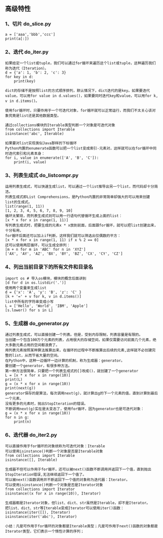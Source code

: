 ## 高级特性

### 1、切片 do_slice.py

    a = ['aaa','bbb','ccc']
    print(a[:])

### 2、迭代 do_iter.py

    如果给定一个list或tuple，我们可以通过for循环来遍历这个list或tuple，这种遍历我们称为迭代（Iteration）。
    d = {'a': 1, 'b': 2, 'c': 3}
    for key in d:
        print(key)

    dict的存储不是按照list的方式顺序排列，默认情况下，dict迭代的是key。如果要迭代value，可以用for value in d.values()，如果要同时迭代key和value，可以用for k, v in d.items()。

    使用for循环时，只要作用于一个可迭代对象，for循环就可以正常运行，而我们不太关心该对象究竟是list还是其他数据类型。

    通过collections模块的Iterable类型判断一个对象是可迭代对象
    from collections import Iterable
    isinstance('abc', Iterable)

    如果要对list实现类似Java那样的下标循环
    Python内置的enumerate函数可以把一个list变成索引-元素对，这样就可以在for循环中同时迭代索引和元素本身：
    for i, value in enumerate(['A', 'B', 'C']):
        print(i, value)

### 3、列表生成式 do_listcompr.py

    运用列表生成式，可以快速生成list，可以通过一个list推导出另一个list，而代码却十分简洁。
    列表生成式即List Comprehensions，是Python内置的非常简单却强大的可以用来创建list的生成式。
    list(range(1, 11))
    [1, 2, 3, 4, 5, 6, 7, 8, 9, 10]
    循环太繁琐，而列表生成式则可以用一行语句代替循环生成上面的list：
    [x * x for x in range(1, 11)]
    写列表生成式时，把要生成的元素x * x放到前面，后面跟for循环，就可以把list创建出来，十分有用，
    for循环后面还可以加上if判断，这样我们就可以筛选出仅偶数的平方：
    [x * x for x in range(1, 11) if x % 2 == 0]
    还可以使用两层循环，可以生成全排列：
    [m + n for m in 'ABC' for n in 'XYZ']
    ['AX', 'AY', 'AZ', 'BX', 'BY', 'BZ', 'CX', 'CY', 'CZ']

### 4、列出当前目录下的所有文件和目录名

    import os # 导入os模块，模块的概念后面讲到
    [d for d in os.listdir('.')]
    使用两个变量来生成list
    d = {'x': 'A', 'y': 'B', 'z': 'C' }
    [k + '=' + v for k, v in d.items()]
    list中所有的字符串变成小写
    L = ['Hello', 'World', 'IBM', 'Apple']
    [s.lower() for s in L]

### 5、生成器 do_generator.py

    通过列表生成式，可以直接创建一个列表。但是，受到内存限制，列表容量是有限的。
    当创建一个包含100万个元素的列表，占用很大的存储空间，如果仅需要访问前面几个元素，绝大多数元素占用的空间都浪费了。
    用列表元素按照某种算法推算出来，在循环的过程中不断推算出后续的元素,这样就不必创建完整的list，从而节省大量的空间。
    在Python中，这种一边循环一边计算的机制，称为生成器：generator。
    要创建一个generator，有很多种方法。
    第一种方法很简单，只要把一个列表生成式的[]改成()，就创建了一个generator
    L = [x * x for x in range(10)]
    print(L)
    g = (x * x for x in range(10))
    print(next(g))
    generator保存的是算法，每次调用next(g)，就计算出g的下一个元素的值，直到计算到最后一个元素，
    没有更多的元素时，抛出StopIteration的错误。
    不断调用next(g)实在是太变态了，使用for循环，因为generator也是可迭代对象：
    g = (x * x for x in range(10))
    for n in g:
        print(n)

### 6、迭代器 do_iter2.py

    可以直接作用于for循环的对象统称为可迭代对象：Iterable
    可以使用isinstance()判断一个对象是否是Iterable对象
    from collections import Iterable
    isinstance([], Iterable)

    生成器不但可以作用于for循环，还可以被next()函数不断调用并返回下一个值，直到抛出StopIteration错误,无法继续返回下一个值了。
    可以被next()函数调用并不断返回下一个值的对象称为迭代器：Iterator。
    可以使用isinstance()判断一个对象是否是Iterator对象
    from collections import Iterator
    isinstance((x for x in range(10)), Iterator)

    生成器都是Iterator对象，但list、dict、str虽然是Iterable，却不是Iterator。
    把list、dict、str等Iterable变成Iterator可以使用iter()函数：
    isinstance(iter([]), Iterator)
    isinstance(iter('abc'), Iterator)

    小结：凡是可作用于for循环的对象都是Iterable类型；凡是可作用于next()函数的对象都是Iterator类型，它们表示一个惰性计算的序列；






